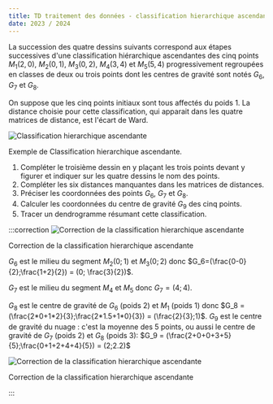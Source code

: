 ```yaml
---
title: TD traitement des données - classification hierarchique ascendante
date: 2023 / 2024
---
```


La succession des quatre dessins suivants correspond aux étapes successives d'une classification hiérarchique ascendantes des cinq points $M_1(2, 0)$, $M_2(0, 1)$, $M_3(0, 2)$, $M_4(3, 4)$ et $M_5(5, 4)$ progressivement regroupées en classes de deux ou trois points dont les centres de gravité sont notés $G_6$, $G_7$ et $G_8$.

On suppose que les cinq points initiaux sont tous affectés du poids 1.
La distance choisie pour cette classification, qui apparait dans les quatre matrices de distance, est l'écart de Ward.

![Classification hierarchique ascendante](@assets/data/classif-hierarch-ascendante.png)

<div class="caption">Exemple de Classification hierarchique ascendante.</div>

1. Compléter le troisième dessin en y plaçant les trois points devant y figurer et indiquer sur les quatre dessins le nom des points.
2. Compléter les six distances manquantes dans les matrices de distances.
3. Préciser les coordonnées des points $G_6$, $G_7$ et $G_8$.
4. Calculer les coordonnées du centre de gravité $G_9$ des cinq points.
5. Tracer un dendrogramme résumant cette classification.

:::correction
![Correction de la classification hierarchique ascendante](@assets/data/classif-hierarchique-ascendante_corrige.png)

<div class="caption">Correction de la classification hierarchique ascendante</div>

$G_6$ est le milieu du segment $M_2(0;1)$ et $M_3(0;2)$ donc $G_6=(\frac{0-0}{2};\frac{1+2}{2}) = (0; \frac{3}{2})$.

$G_7$ est le milieu du segment $M_4$ et $M_5$ donc $G_7=(4;4)$.

$G_8$ est le centre de gravité de $G_6$ (poids 2) et $M_1$ (poids 1) donc $G_8 = (\frac{2*0+1*2}{3};\frac{2*1.5+1*0}{3}) = (\frac{2}{3};1)$.
$G_9$ est le centre de gravité du nuage : c'est la moyenne des 5 points, ou aussi le centre de gravité de $G_7$ (poids 2) et $G_8$ (poids 3): $G_9 = (\frac{2+0+0+3+5}{5};\frac{0+1+2+4+4}{5}) = (2;2.2)$

![Correction de la classification hierarchique ascendante](@assets/data/classification-hierarchique-ascendate_correction2.png)

<div class="caption">Correction de la classification hierarchique ascendante</div>

:::

